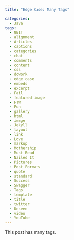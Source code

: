 ```yaml
---
title: "Edge Case: Many Tags"

categories:
  - Java
tags:
  - 8BIT
  - alignment
  - Articles
  - captions
  - categories
  - chat
  - comments
  - content
  - css
  - dowork
  - edge case
  - embeds
  - excerpt
  - Fail
  - featured image
  - FTW
  - Fun
  - gallery
  - html
  - image
  - Jekyll
  - layout
  - link
  - Love
  - markup
  - Mothership
  - Must Read
  - Nailed It
  - Pictures
  - Post Formats
  - quote
  - standard
  - Success
  - Swagger
  - Tags
  - template
  - title
  - twitter
  - Unseen
  - video
  - YouTube
---
```


This post has many tags.